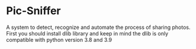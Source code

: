 # Pic-Sniffer
A system to detect, recognize and automate the process of sharing photos. First you should install dlib library and keep in mind the dlib is only compatible with python version 3.8 and 3.9
